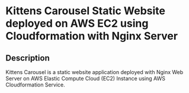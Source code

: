 # Kittens Carousel Static Website deployed on AWS EC2 using Cloudformation with Nginx Server

## Description
Kittens Carousel is a static website application deployed with Nginx Web Server on AWS Elastic Compute Cloud (EC2) Instance using AWS Cloudformation Service. 
